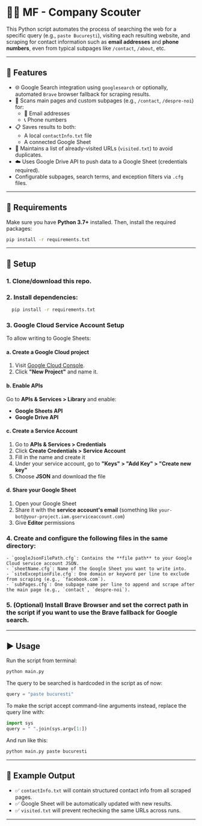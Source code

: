 # 🕵️‍♂️ MF - Company Scouter

This Python script automates the process of searching the web for a specific query (e.g., `paste București`), visiting each resulting website, and scraping for contact information such as **email addresses** and **phone numbers**, even from typical subpages like `/contact`, `/about`, etc.

---

## 🚀 Features

- 🌐 Google Search integration using `googlesearch` or optionally, automated `Brave` browser fallback for scraping results.
- 🔎 Scans main pages and custom subpages (e.g., `/contact`, `/despre-noi`) for:
  - 📧 Email addresses
  - 📞 Phone numbers
- 📋 Saves results to both:
  - A local `contactInfo.txt` file
  - A connected Google Sheet
- 📀 Maintains a list of already-visited URLs (`visited.txt`) to avoid duplicates.
- ☁️ Uses Google Drive API to push data to a Google Sheet (credentials required).
- Configurable subpages, search terms, and exception filters via `.cfg` files.

---

## 🌆 Requirements

Make sure you have **Python 3.7+** installed. Then, install the required packages:

```bash
pip install -r requirements.txt
```

---

## 🧾 Setup

### 1. Clone/download this repo.
### 2. Install dependencies:
  ```bash
    pip install -r requirements.txt
  ```
### 3. Google Cloud Service Account Setup

To allow writing to Google Sheets:

#### a. Create a Google Cloud project

1. Visit [Google Cloud Console](https://console.cloud.google.com/).
2. Click **"New Project"** and name it.

#### b. Enable APIs

Go to **APIs & Services > Library** and enable:

- **Google Sheets API**
- **Google Drive API**

#### c. Create a Service Account

1. Go to **APIs & Services > Credentials**
2. Click **Create Credentials > Service Account**
3. Fill in the name and create it
4. Under your service account, go to **"Keys" > "Add Key" > "Create new key"**
5. Choose **JSON** and download the file

#### d. Share your Google Sheet

1. Open your Google Sheet
2. Share it with the **service account's email** (something like `your-bot@your-project.iam.gserviceaccount.com`)
3. Give **Editor** permissions
### 4. Create and configure the following files in the same directory:
    - `googleJsonFilePath.cfg`: Contains the **file path** to your Google Cloud service account JSON.
    - `sheetName.cfg`: Name of the Google Sheet you want to write into.
    - `siteExceptionFile.cfg`: One domain or keyword per line to exclude from scraping (e.g., `facebook.com`).
    - `subPages.cfg`: One subpage name per line to append and scrape after the main page (e.g., `contact`, `despre-noi`).

### 5. (Optional) Install Brave Browser and set the correct path in the script if you want to use the Brave fallback for Google search.

---

## ▶️ Usage

Run the script from terminal:

```bash
python main.py
```

The query to be searched is hardcoded in the script as of now:
```python
query = "paste bucuresti"
```

To make the script accept command-line arguments instead, replace the query line with:

```python
import sys
query = " ".join(sys.argv[1:])
```

And run like this:

```bash
python main.py paste bucuresti
```

---

## 🧪 Example Output

- ✅ `contactInfo.txt` will contain structured contact info from all scraped pages.
- ✅ Google Sheet will be automatically updated with new results.
- ✅ `visited.txt` will prevent rechecking the same URLs across runs.

---

